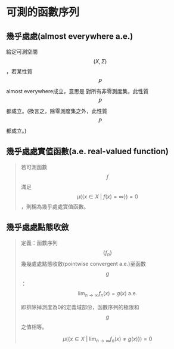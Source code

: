 # 可測的函數序列

## 幾乎處處(almost everywhere a.e.)

給定可測空間$$(X,\Sigma)$$，若某性質$$P$$ almost everywhere成立，意思是 對所有非零測度集，此性質$$P$$都成立。(換言之，除零測度集之外，此性質$$P$$都成立。)

## 幾乎處處實值函數(a.e. real-valued function)

> 若可測函數$$f$$滿足$$\mu(\{x \in X ~|~ f(x)=\infty\})=0$$，則稱為幾乎處處實值函數。

## 幾乎處處點態收斂

> 定義：函數序列$$\{f_n\}$$幾幾處處點態收斂(pointwise convergent a.e.)至函數$$g$$：$$\displaystyle \lim_{n \rightarrow \infty} f_n(x) = g(x) ~\text{a.e.}$$
>
> 即排除掉測度為0的定義域部份，函數序列的極限和$$g$$之值相等。
>
> $$\displaystyle  \mu( \{x \in X ~|~\lim_{n \rightarrow \infty} f_n(x) \neq g(x)\}) = 0$$
